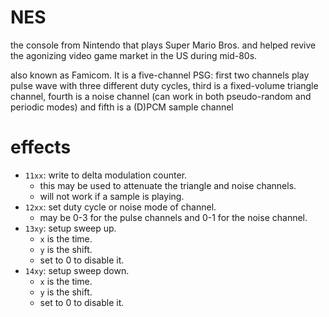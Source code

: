 # NES

the console from Nintendo that plays Super Mario Bros. and helped revive the agonizing video game market in the US during mid-80s.

also known as Famicom. It is a five-channel PSG: first two channels play pulse wave with three different duty cycles, third is a fixed-volume triangle channel, fourth is a noise channel (can work in both pseudo-random and periodic modes) and fifth is a (D)PCM sample channel

# effects

- `11xx`: write to delta modulation counter.
  - this may be used to attenuate the triangle and noise channels.
  - will not work if a sample is playing.
- `12xx`: set duty cycle or noise mode of channel.
  - may be 0-3 for the pulse channels and 0-1 for the noise channel.
- `13xy`: setup sweep up.
  - `x` is the time.
  - `y` is the shift.
  - set to 0 to disable it.
- `14xy`: setup sweep down.
  - `x` is the time.
  - `y` is the shift.
  - set to 0 to disable it.